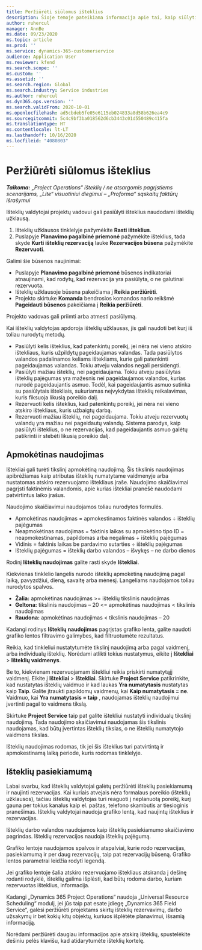 ```yaml
---
title: Peržiūrėti siūlomus išteklius
description: Šioje temoje pateikiama informacija apie tai, kaip siūlyti projekto išteklius.
author: ruhercul
manager: AnnBe
ms.date: 09/23/2020
ms.topic: article
ms.prod: ''
ms.service: dynamics-365-customerservice
audience: Application User
ms.reviewer: kfend
ms.search.scope: ''
ms.custom: ''
ms.assetid: ''
ms.search.region: Global
ms.search.industry: Service industries
ms.author: ruhercul
ms.dyn365.ops.version: ''
ms.search.validFrom: 2020-10-01
ms.openlocfilehash: ad5cbdeb5fe05e6115eb024833a8d58b626ea4c9
ms.sourcegitcommit: 5c4c9bf3ba018562d6cb3443c01d550489c415fa
ms.translationtype: HT
ms.contentlocale: lt-LT
ms.lasthandoff: 10/16/2020
ms.locfileid: "4080803"
---
```

# <a name="review-proposed-resources"></a>Peržiūrėti siūlomus išteklius

_**Taikoma:** „Project Operations“ išteklių / ne atsargomis pagrįstiems scenarijams, „Lite“ visuotiniui diegimui – „Proforma“ sąskaitų faktūrų išrašymui_

Išteklių valdytojai projektų vadovui gali pasiūlyti išteklius naudodami išteklių užklausą.

1. Išteklių užklausos tinklelyje pažymėkite **Rasti išteklius**.
2. Puslapyje **Planavimo pagalbinė priemonė** pažymėkite išteklius, tada skyde **Kurti išteklių rezervaciją** lauke **Rezervacijos būsena** pažymėkite **Rezervuoti**.

Galimi šie būsenos naujinimai:

- Puslapyje **Planavimo pagalbinė priemonė** būsenos indikatoriai atnaujinami, kad rodytų, kad rezervacija yra pasiūlyta, o ne galutinai rezervuota.
- Išteklių užklausoje būsena pakeičiama į **Reikia peržiūrėti**.
- Projekto skirtuke **Komanda** bendrosios komandos nario reikšmė **Pageidauti būsenos** pakeičiama į **Reikia peržiūrėti**.

Projekto vadovas gali priimti arba atmesti pasiūlymą.

Kai išteklių valdytojas apdoroja išteklių užklausas, jis gali naudoti bet kurį iš toliau nurodytų metodų.

- Pasiūlyti kelis išteklius, kad patenkintų poreikį, jei nėra nei vieno atskiro ištekliaus, kuris užpildytų pageidaujamas valandas. Tada pasiūlytos valandos padalinamos keliams ištekliams, kurie gali patenkinti pageidaujamas valandas. Tokiu atveju valandos negali persidengti.
- Pasiūlyti mažiau išteklių, nei pageidaujama. Tokiu atveju pasiūlytas išteklių pajėgumas yra mažesnis nei pageidaujamos valandos, kurias nurodė pageidaujantis asmuo. Todėl, kai pageidaujantis asmuo sutinka su pasiūlytais ištekliais, sukuriamas neįvykdytas išteklių reikalavimas, kuris fiksuoja likusią poreikio dalį.
- Rezervuoti kelis išteklius, kad patenkintų poreikį, jei nėra nei vieno atskiro ištekliaus, kuris užbaigtų darbą.
- Rezervuoti mažiau išteklių, nei pageidaujama. Tokiu atveju rezervuotų valandų yra mažiau nei pageidautų valandų. Sistema parodys, kaip pasiūlyti išteklius, o ne rezervacijas, kad pageidaujantis asmuo galėtų patikrinti ir stebėti likusią poreikio dalį.

## <a name="billable-utilization"></a>Apmokėtinas naudojimas

Ištekliai gali turėti tikslinį apmokėtiną naudojimą. Šis tikslinis naudojimas apibrėžiamas kaip atributas išteklių numatytame vaidmenyje arba nustatomas atskiro rezervuojamo ištekliaus įraše. Naudojimo skaičiavimai pagrįsti faktinėmis valandomis, apie kurias ištekliai pranešė naudodami patvirtintus laiko įrašus.

Naudojimo skaičiavimui naudojamos toliau nurodytos formulės.

- Apmokėtinas naudojimas = apmokestinamos faktinės valandos ÷ išteklių pajėgumas
- Neapmokėtinas naudojimas = faktinis laikas su apmokėtino tipo ID = neapmokestinamas, papildomas arba negalimas ÷ išteklių pajėgumas
- Vidinis = faktinis laikas be pardavimo sutarties ÷ išteklių pajėgumas
- Išteklių pajėgumas = išteklių darbo valandos – išvykęs – ne darbo dienos

Rodinį **Išteklių naudojimas** galite rasti skyde **Ištekliai**.

Kiekvienas tinklelio langelis nurodo išteklių apmokėtiną naudojimą pagal laiką, pavyzdžiui, dieną, savaitę arba mėnesį. Langeliams naudojamos toliau nurodytos spalvos.

- **Žalia:** apmokėtinas naudojimas \>= išteklių tikslinis naudojimas
- **Geltona:** tikslinis naudojimas – 20 \<= apmokėtinas naudojimas \< tikslinis naudojimas
- **Raudona:** apmokėtinas naudojimas \< tikslinis naudojimas – 20

Kadangi rodinys **Išteklių naudojimas** pagrįstas grafiko lenta, galite naudoti grafiko lentos filtravimo galimybes, kad filtruotumėte rezultatus.

Reikia, kad tinkleliui nustatytumėte tikslinį naudojimą arba pagal vaidmenį, arba individualų išteklių. Norėdami atlikti tokius nustatymus, eikite į **Ištekliai** \> **Išteklių vaidmenys**.

Be to, kiekvienam rezervuojamam ištekliui reikia priskirti numatytąjį vaidmenį. Eikite į **Ištekliai** \> **Ištekliai**. Skirtuke **Project Service** patikrinkite, kad nustatytas išteklių vaidmuo ir kad laukas **Yra numatytasis** nustatytas kaip **Taip**. Galite įtraukti papildomų vaidmenų, kai **Kaip numatytasis = ne**. Vaidmuo, kai **Yra numatytasis = taip** , naudojamas išteklių naudojimui įvertinti pagal to vaidmens tikslą.

Skirtuke **Project Service** taip pat galite ištekliui nustatyti individualų tikslinį naudojimą. Tada naudojimo skaičiavimui naudojamas šis tikslinis naudojamas, kad būtų įvertintas išteklių tikslas, o ne išteklių numatytojo vaidmens tikslas.

Išteklių naudojimas rodomas, tik jei šis išteklius turi patvirtintą ir apmokestinamą laiką periode, kuris rodomas tinklelyje.

## <a name="resource-availability"></a>Išteklių pasiekiamumą

Labai svarbu, kad išteklių valdytojai galėtų peržiūrėti išteklių pasiekiamumą ir naujinti rezervacijas. Kai kuriais atvejais nėra formalaus poreikio (išteklių užklausos), tačiau išteklių valdytojas turi reaguoti į neplanuotą poreikį, kurį gauna per tokius kanalus kaip el. paštas, telefono skambutis ar tiesioginis pranešimas. Išteklių valdytojai naudoja grafiko lentą, kad naujintų išteklius ir rezervacijas.

Išteklių darbo valandos naudojamos kaip išteklių pasiekiamumo skaičiavimo pagrindas. Išteklių rezervacijos naudoja išteklių pajėgumą.

Grafiko lentoje naudojamos spalvos ir atspalviai, kurie rodo rezervacijas, pasiekiamumą ir per daug rezervacijų, taip pat rezervacijų būseną. Grafiko lentos parametrai leidžia rodyti legendą.

Jei grafiko lentoje šalia atskiro rezervuojamo ištekliaus atsiranda į dešinę rodanti rodyklė, išteklių galima išplėsti, kad būtų rodoma darbo, kuriam rezervuotas išteklius, informacija.

Kadangi „Dynamics 365 Project Operations“ naudoja „Universal Resource Scheduling“ modulį, jei jūs taip pat esate įdiegę „Dynamics 365 Field Service“, galėsi peržiūrėti projektams skirtų išteklių rezervavimų, darbo užsakymų ir bet kokių kitų objektų, kuriuos išplėtėte planavimui, išsamią informaciją.

Norėdami peržiūrėti daugiau informacijos apie atskirą išteklių, spustelėkite dešiniu pelės klavišu, kad atidarytumėte išteklių kortelę.

